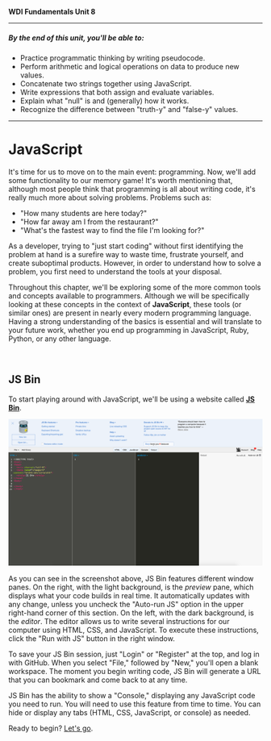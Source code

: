 **WDI Fundamentals Unit 8**

---

##### By the end of this unit, you'll be able to:
* Practice programmatic thinking by writing pseudocode.
* Perform arithmetic and logical operations on data to produce new values.
* Concatenate two strings together using JavaScript.
* Write expressions that both assign and evaluate variables.
* Explain what "null" is and (generally) how it works.
* Recognize the difference between "truth-y" and "false-y" values.

---


# JavaScript

It's time for us to move on to the main event: programming. Now, we'll add some functionality to our memory game! It's worth mentioning that, although most people think that programming is all about writing code, it's really much more about solving problems. Problems such as:

- "How many students are here today?"
- "How far away am I from the restaurant?"
- "What's the fastest way to find the file I'm looking for?"

As a developer, trying to "just start coding" without first identifying the problem at hand is a surefire way to waste time, frustrate yourself, and create suboptimal products. However, in order to understand how to solve a problem, you first need to understand the tools at your disposal.

Throughout this chapter, we'll be exploring some of the more common tools and concepts available to programmers. Although we will be specifically looking at these concepts in the context of **JavaScript**, these tools (or similar ones) are present in nearly every modern programming language. Having a strong understanding of the basics is essential and will translate to your future work, whether you end up programming in JavaScript, Ruby, Python, or any other language.

<br>

## JS Bin
To start playing around with JavaScript, we'll be using a website called **[JS Bin](http://jsbin.com/)**.

![JSBin Screenshot](../assets/chapter3/jsbin.png)

As you can see in the screenshot above, JS Bin features different window panes. On the right, with the light background, is the *preview* pane, which displays what your code builds in real time. It automatically updates with any change, unless you uncheck the "Auto-run JS" option in the upper right-hand corner of this section. On the left, with the dark background, is the *editor*. The editor allows us to write several instructions for our computer using HTML, CSS, and JavaScript. To execute these instructions, click the "Run with JS" button in the right window.

To save your JS Bin session, just "Login" or "Register" at the top, and log in with GitHub. When you select "File," followed by "New," you'll open a blank workspace. The moment you begin writing code, JS Bin will generate a URL that you can bookmark and come back to at any time.

JS Bin has the ability to show a "Console," displaying any JavaScript code you need to run. You will need to use this feature from time to time. You can hide or display any tabs (HTML, CSS, JavaScript, or console) as needed.

Ready to begin? [Let's go](02_lesson.md).
